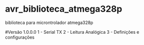 # avr_biblioteca_atmega328p
biblioteca para microntrolador atmega328p

#Versão 1.0.0.0
1 - Serial TX
2 - Leitura Analógica
3 - Definições e configurações
